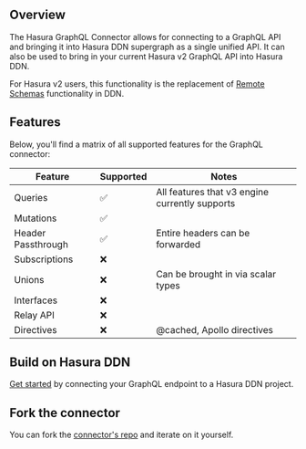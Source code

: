 ## Overview

The Hasura GraphQL Connector allows for connecting to a GraphQL API and bringing it into Hasura DDN supergraph as a
single unified API. It can also be used to bring in your current Hasura v2 GraphQL API into Hasura DDN.

For Hasura v2 users, this functionality is the replacement of
[Remote Schemas](https://hasura.io/docs/latest/remote-schemas/overview/) functionality in DDN.

## Features

Below, you'll find a matrix of all supported features for the GraphQL connector:

| Feature            | Supported | Notes                                          |
| ------------------ | --------- | ---------------------------------------------- |
| Queries            | ✅        | All features that v3 engine currently supports |
| Mutations          | ✅        |
| Header Passthrough | ✅        | Entire headers can be forwarded                |
| Subscriptions      | ❌        |
| Unions             | ❌        | Can be brought in via scalar types             |
| Interfaces         | ❌        |
| Relay API          | ❌        |
| Directives         | ❌        | @cached, Apollo directives                     |

## Build on Hasura DDN

[Get started](https://hasura.io/docs/3.0/how-to-build-with-ddn/with-graphql) by connecting your GraphQL endpoint to a Hasura DDN project.

## Fork the connector

You can fork the [connector's repo](https://github.com/hasura/ndc-graphql) and iterate on it yourself.
